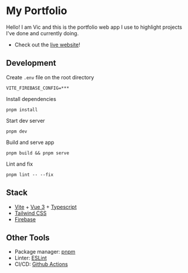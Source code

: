 # My Portfolio

Hello! I am Vic and this is the portfolio web app I use to highlight projects I've done and currently doing.

- Check out the [live website](https://vicong.web.app)!

## Development

Create `.env` file on the root directory
```
VITE_FIREBASE_CONFIG=***
```

Install dependencies

```
pnpm install
```

Start dev server

```
pnpm dev
```

Build and serve app

```
pnpm build && pnpm serve
```

Lint and fix

```
pnpm lint -- --fix
```

## Stack

- [Vite](https://vitejs.dev/) + [Vue 3](https://v3.vuejs.org/) + [Typescript](https://www.typescriptlang.org/)
- [Tailwind CSS](https://tailwindcss.com/)
- [Firebase](https://firebase.google.com/)

## Other Tools

- Package manager: [pnpm](https://pnpm.io/)
- Linter: [ESLint](https://eslint.org/)
- CI/CD: [Github Actions](https://github.com/features/actions)
